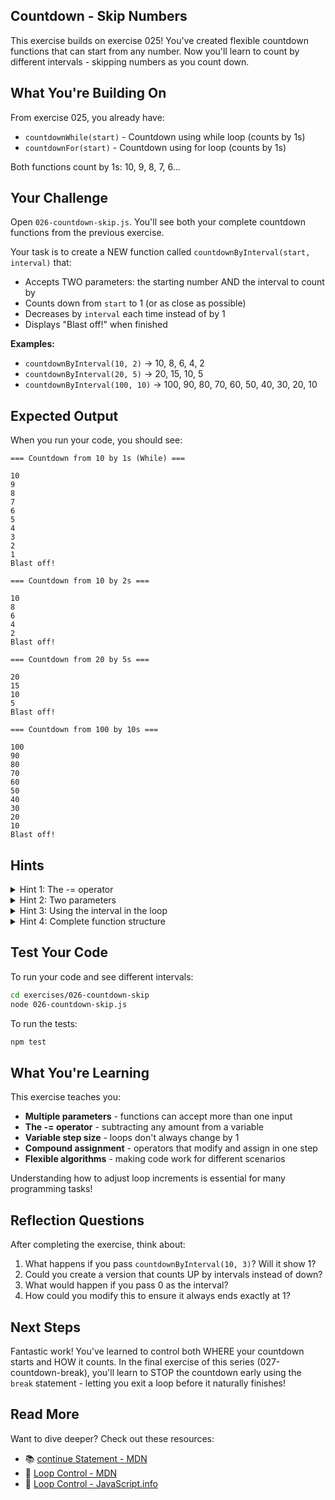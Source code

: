 ## Countdown - Skip Numbers

This exercise builds on exercise 025! You've created flexible countdown functions that can start from any number. Now you'll learn to count by different intervals - skipping numbers as you count down.

## What You're Building On

From exercise 025, you already have:
- `countdownWhile(start)` - Countdown using while loop (counts by 1s)
- `countdownFor(start)` - Countdown using for loop (counts by 1s)

Both functions count by 1s: 10, 9, 8, 7, 6...

## Your Challenge

Open `026-countdown-skip.js`. You'll see both your complete countdown functions from the previous exercise.

Your task is to create a NEW function called `countdownByInterval(start, interval)` that:
- Accepts TWO parameters: the starting number AND the interval to count by
- Counts down from `start` to 1 (or as close as possible)
- Decreases by `interval` each time instead of by 1
- Displays "Blast off!" when finished

**Examples:**
- `countdownByInterval(10, 2)` → 10, 8, 6, 4, 2
- `countdownByInterval(20, 5)` → 20, 15, 10, 5
- `countdownByInterval(100, 10)` → 100, 90, 80, 70, 60, 50, 40, 30, 20, 10

## Expected Output

When you run your code, you should see:
```
=== Countdown from 10 by 1s (While) ===

10
9
8
7
6
5
4
3
2
1
Blast off!

=== Countdown from 10 by 2s ===

10
8
6
4
2
Blast off!

=== Countdown from 20 by 5s ===

20
15
10
5
Blast off!

=== Countdown from 100 by 10s ===

100
90
80
70
60
50
40
30
20
10
Blast off!
```

## Hints

<details>
<summary>Hint 1: The -= operator</summary>

You've been using `count--` to decrease by 1. The `--` operator is shorthand for subtracting 1.

To subtract any amount, use the `-=` operator:

```javascript
count -= 2;   // Subtract 2 (same as count = count - 2)
count -= 5;   // Subtract 5 (same as count = count - 5)
count -= 10;  // Subtract 10 (same as count = count - 10)
```

With a variable:
```javascript
count -= interval;  // Subtract whatever interval is
```

All these operators work the same way:
- `count++` means `count = count + 1`
- `count--` means `count = count - 1`
- `count += 5` means `count = count + 5`
- `count -= 5` means `count = count - 5`

</details>

<details>
<summary>Hint 2: Two parameters</summary>

Your function needs to accept two pieces of information:

```javascript
export function countdownByInterval(start, interval) {
  // 'start' is where to begin counting
  // 'interval' is how much to subtract each time
}
```

When you call it:
```javascript
countdownByInterval(10, 2);
// start = 10
// interval = 2
```

</details>

<details>
<summary>Hint 3: Using the interval in the loop</summary>

Start with your regular countdown structure:

```javascript
let count = start;
while (count >= 1) {
  console.log(count);
  count--;  // This subtracts 1
}
```

Change the last line to use the interval:

```javascript
let count = start;
while (count >= 1) {
  console.log(count);
  count -= interval;  // This subtracts the interval amount
}
```

Now it will count by whatever interval is passed in!

</details>

<details>
<summary>Hint 4: Complete function structure</summary>

Here's the complete structure:

```javascript
export function countdownByInterval(start, interval) {
  let count = start;

  while (count >= 1) {
    console.log(count);
    count -= interval;  // Decrease by interval instead of 1
  }

  console.log("Blast off!");
}
```

That's it! The only changes from the regular countdown are:
1. Add a second parameter `interval`
2. Use `count -= interval` instead of `count--`

</details>

## Test Your Code

To run your code and see different intervals:
```bash
cd exercises/026-countdown-skip
node 026-countdown-skip.js
```

To run the tests:
```bash
npm test
```

## What You're Learning

This exercise teaches you:
- **Multiple parameters** - functions can accept more than one input
- **The -= operator** - subtracting any amount from a variable
- **Variable step size** - loops don't always change by 1
- **Compound assignment** - operators that modify and assign in one step
- **Flexible algorithms** - making code work for different scenarios

Understanding how to adjust loop increments is essential for many programming tasks!

## Reflection Questions

After completing the exercise, think about:
1. What happens if you pass `countdownByInterval(10, 3)`? Will it show 1?
2. Could you create a version that counts UP by intervals instead of down?
3. What would happen if you pass 0 as the interval?
4. How could you modify this to ensure it always ends exactly at 1?

## Next Steps

Fantastic work! You've learned to control both WHERE your countdown starts and HOW it counts. In the final exercise of this series (027-countdown-break), you'll learn to STOP the countdown early using the `break` statement - letting you exit a loop before it naturally finishes!

## Read More

Want to dive deeper? Check out these resources:

- 📚 [continue Statement - MDN](https://developer.mozilla.org/en-US/docs/Web/JavaScript/Reference/Statements/continue)
- 📖 [Loop Control - MDN](https://developer.mozilla.org/en-US/docs/Web/JavaScript/Guide/Loops_and_iteration#break_and_continue_statements)
- 🎯 [Loop Control - JavaScript.info](https://javascript.info/while-for#breaking-the-loop)

